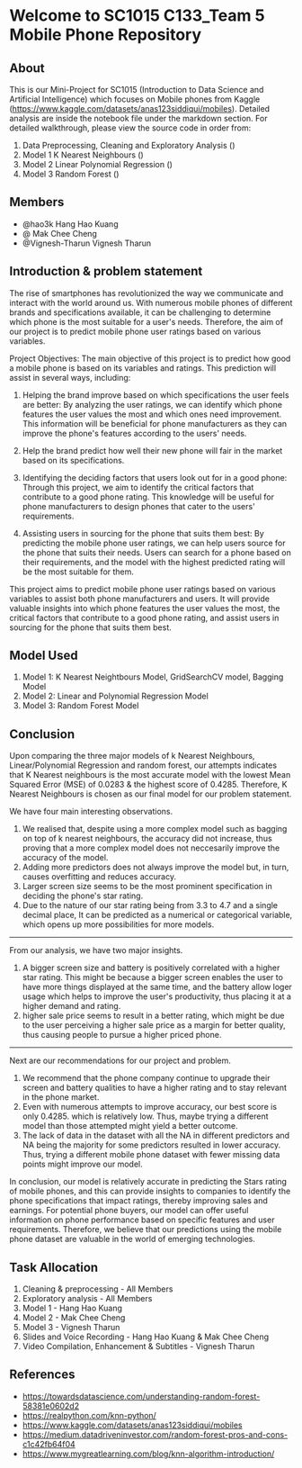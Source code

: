 # Welcome to SC1015 C133_Team 5 Mobile Phone Repository

## About

This is our Mini-Project for SC1015 (Introduction to Data Science and Artificial Intelligence) which focuses on Mobile phones from Kaggle (https://www.kaggle.com/datasets/anas123siddiqui/mobiles). Detailed analysis are inside the notebook file under the markdown section. For detailed walkthrough, please view the source code in order from:

1. Data Preprocessing, Cleaning and Exploratory Analysis ()
2. Model 1 K Nearest Neighbours ()
3. Model 2 Linear Polynomial Regression ()
4. Model 3 Random Forest ()

## Members
- @hao3k Hang Hao Kuang
- @      Mak Chee Cheng
- @Vignesh-Tharun      Vignesh Tharun

## Introduction & problem statement

The rise of smartphones has revolutionized the way we communicate and interact with the world around us. With numerous mobile phones of different brands and specifications available, it can be challenging to determine which phone is the most suitable for a user's needs. Therefore, the aim of our project is to predict mobile phone user ratings based on various variables.

Project Objectives:
The main objective of this project is to predict how good a mobile phone is based on its variables and ratings. This prediction will assist in several ways, including:

1. Helping the brand improve based on which specifications the user feels are better: By analyzing the user ratings, we can identify which phone features the user values the most and which ones need improvement. This information will be beneficial for phone manufacturers as they can improve the phone's features according to the users' needs.
2. Help the brand predict how well their new phone will fair in the market based on its specifications.
3. Identifying the deciding factors that users look out for in a good phone: Through this project, we aim to identify the critical factors that contribute to a good phone rating. This knowledge will be useful for phone manufacturers to design phones that cater to the users' requirements.

4. Assisting users in sourcing for the phone that suits them best: By predicting the mobile phone user ratings, we can help users source for the phone that suits their needs. Users can search for a phone based on their requirements, and the model with the highest predicted rating will be the most suitable for them.

This project aims to predict mobile phone user ratings based on various variables to assist both phone manufacturers and users. It will provide valuable insights into which phone features the user values the most, the critical factors that contribute to a good phone rating, and assist users in sourcing for the phone that suits them best.

## Model Used
1. Model 1: K Nearest Neightbours Model, GridSearchCV model, Bagging Model
2. Model 2: Linear and Polynomial Regression Model
3. Model 3: Random Forest Model


## Conclusion
Upon comparing the three major models of k Nearest Neighbours, Linear/Polynomial Regression and random forest, our attempts indicates that K Nearest neighbours is the most accurate model with the lowest Mean Squared Error (MSE) of 0.0283 & the highest score of 0.4285. Therefore, K Nearest Neighbours is chosen as our final model for our problem statement.

We have four main interesting observations.
1. We realised that, despite using a more complex model such as bagging on top of k nearest neighbours, the accuracy did not increase, thus proving that a more complex model does not neccesarily improve the accuracy of the model.
2. Adding more predictors does not always improve the model but, in turn, causes overfitting and reduces accuracy.
3. Larger screen size seems to be the most prominent specification in deciding the phone's star rating.
4. Due to the nature of our star rating being from 3.3 to 4.7 and a single decimal place, It can be predicted as a numerical or categorical variable, which opens up more possibilities for more models.
 
--------------------------------------------------------------------------------------------------------------
From our analysis, we have two major insights.
1. A bigger screen size and battery is positively correlated with a higher star rating. This might be because a bigger screen enables the user to have more things displayed at the same time, and the battery allow loger usage which helps to improve the user's productivity, thus placing it at a higher demand and rating.
2. higher sale price seems to result in a better rating, which might be due to the user perceiving a higher sale price as a margin for better quality, thus causing people to pursue a higher priced phone.
 
 
--------------------------------------------------------------------------------------------------------------
Next are our recommendations for our project and problem.
1. We recommend that the phone company continue to upgrade their screen and battery qualities to have a higher rating and to stay relevant in the phone market.
2. Even with numerous attempts to improve accuracy, our best score is only 0.4285. which is relatively low. Thus, maybe trying a different model than those attempted might yield a better outcome.
3. The lack of data in the dataset with all the NA in different predictors and NA being the majority for some predictors resulted in lower accuracy. Thus, trying a different mobile phone dataset with fewer missing data points might improve our model.
 

In conclusion, our model is relatively accurate in predicting the Stars rating of mobile phones, and this can provide insights to companies to identify the phone specifications that impact ratings, thereby improving sales and earnings. For potential phone buyers, our model can offer useful information on phone performance based on specific features and user requirements. Therefore, we believe that our predictions using the mobile phone dataset are valuable in the world of emerging technologies.

## Task Allocation
1. Cleaning & preprocessing - All Members
2. Exploratory analysis - All Members
3. Model 1 - Hang Hao Kuang
4. Model 2 - Mak Chee Cheng
5. Model 3 - Vignesh Tharun
6. Slides and Voice Recording - Hang Hao Kuang & Mak Chee Cheng
7. Video Compilation, Enhancement & Subtitles - Vignesh Tharun

## References
- https://towardsdatascience.com/understanding-random-forest-58381e0602d2
- https://realpython.com/knn-python/ 
- https://www.kaggle.com/datasets/anas123siddiqui/mobiles
- https://medium.datadriveninvestor.com/random-forest-pros-and-cons-c1c42fb64f04
- https://www.mygreatlearning.com/blog/knn-algorithm-introduction/
